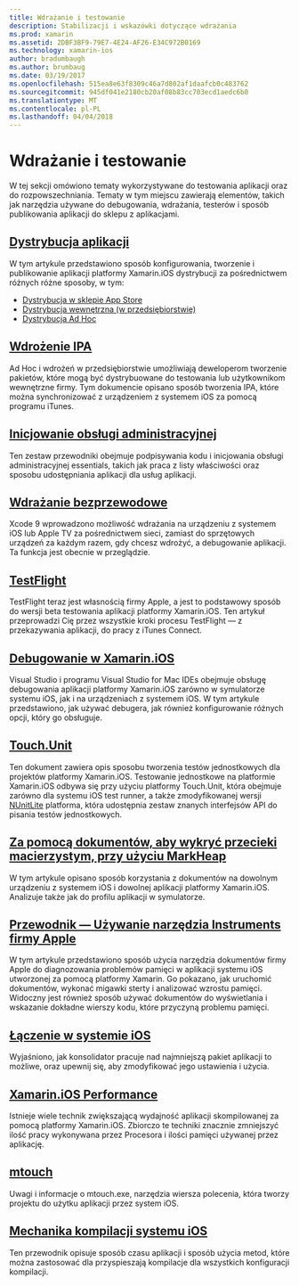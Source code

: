 ```yaml
---
title: Wdrażanie i testowanie
description: Stabilizacji i wskazówki dotyczące wdrażania
ms.prod: xamarin
ms.assetid: 2DBF3BF9-79E7-4E24-AF26-E34C972B0169
ms.technology: xamarin-ios
author: bradumbaugh
ms.author: brumbaug
ms.date: 03/19/2017
ms.openlocfilehash: 515ea8e63f8309c46a7d802af1daafcb0c483762
ms.sourcegitcommit: 945df041e2180cb20af08b83cc703ecd1aedc6b0
ms.translationtype: MT
ms.contentlocale: pl-PL
ms.lasthandoff: 04/04/2018
---
```

# <a name="deployment-and-testing"></a>Wdrażanie i testowanie

W tej sekcji omówiono tematy wykorzystywane do testowania aplikacji oraz do rozpowszechniania. Tematy w tym miejscu zawierają elementów, takich jak narzędzia używane do debugowania, wdrażania, testerów i sposób publikowania aplikacji do sklepu z aplikacjami.


##  <a name="app-distributioniosdeploy-testapp-distributionindexmd"></a>[Dystrybucja aplikacji](~/ios/deploy-test/app-distribution/index.md)

W tym artykule przedstawiono sposób konfigurowania, tworzenie i publikowanie aplikacji platformy Xamarin.iOS dystrybucji za pośrednictwem różnych różne sposoby, w tym:

- [Dystrybucja w sklepie App Store](~/ios/deploy-test/app-distribution/app-store-distribution/index.md)
- [Dystrybucja wewnętrzna (w przedsiębiorstwie)](~/ios/deploy-test/app-distribution/in-house-distribution.md)
- [Dystrybucja Ad Hoc](~/ios/deploy-test/app-distribution/ad-hoc-distribution.md)

##  <a name="ipa-deploymentiosdeploy-testapp-distributionipa-supportmd"></a>[Wdrożenie IPA](~/ios/deploy-test/app-distribution/ipa-support.md)

Ad Hoc i wdrożeń w przedsiębiorstwie umożliwiają deweloperom tworzenie pakietów, które mogą być dystrybuowane do testowania lub użytkownikom wewnętrzne firmy. Tym dokumencie opisano sposób tworzenia IPA, które można synchronizować z urządzeniem z systemem iOS za pomocą programu iTunes.

## <a name="provisioningprovisioningindexmd"></a>[Inicjowanie obsługi administracyjnej](provisioning/index.md)

Ten zestaw przewodniki obejmuje podpisywania kodu i inicjowania obsługi administracyjnej essentials, takich jak praca z listy właściwości oraz sposobu udostępniania aplikacji dla usług aplikacji. 

## <a name="wireless-deploymentwireless-deploymentmd"></a>[Wdrażanie bezprzewodowe](wireless-deployment.md)

 Xcode 9 wprowadzono możliwość wdrażania na urządzeniu z systemem iOS lub Apple TV za pośrednictwem sieci, zamiast do sprzętowych urządzeń za każdym razem, gdy chcesz wdrożyć, a debugowanie aplikacji. Ta funkcja jest obecnie w przeglądzie.

##  <a name="testflightiosdeploy-testtestflightmd"></a>[TestFlight](~/ios/deploy-test/testflight.md)

TestFlight teraz jest własnością firmy Apple, a jest to podstawowy sposób do wersji beta testowania aplikacji platformy Xamarin.iOS. Ten artykuł przeprowadzi Cię przez wszystkie kroki procesu TestFlight — z przekazywania aplikacji, do pracy z iTunes Connect.

##  <a name="debugging-in-xamariniosiosdeploy-testdebugging-in-xamarin-iosmd"></a>[Debugowanie w Xamarin.iOS](~/ios/deploy-test/debugging-in-xamarin-ios.md)

Visual Studio i programu Visual Studio for Mac IDEs obejmuje obsługę debugowania aplikacji platformy Xamarin.iOS zarówno w symulatorze systemu iOS, jak i na urządzeniach z systemem iOS. W tym artykule przedstawiono, jak używać debugera, jak również konfigurowanie różnych opcji, który go obsługuje.


##  <a name="touchunitiosdeploy-testtouchunitmd"></a>[Touch.Unit](~/ios/deploy-test/touch.unit.md)

Ten dokument zawiera opis sposobu tworzenia testów jednostkowych dla projektów platformy Xamarin.iOS.
Testowanie jednostkowe na platformie Xamarin.iOS odbywa się przy użyciu platformy Touch.Unit, która obejmuje zarówno dla systemu iOS test runner, a także zmodyfikowanej wersji [NUnitLite](http://www.nunitlite.com/) platforma, która udostępnia zestaw znanych interfejsów API do pisania testów jednostkowych.



##  <a name="using-instruments-to-detect-native-leaks-using-markheapiosdeploy-testusing-instruments-to-detect-native-leaks-using-markheapmd"></a>[Za pomocą dokumentów, aby wykryć przecieki macierzystym, przy użyciu MarkHeap](~/ios/deploy-test/using-instruments-to-detect-native-leaks-using-markheap.md)

W tym artykule opisano sposób korzystania z dokumentów na dowolnym urządzeniu z systemem iOS i dowolnej aplikacji platformy Xamarin.iOS. Analizuje także jak do profilu aplikacji w symulatorze.



##  <a name="walkthrough---using-apples-instrument-tooliosdeploy-testwalkthrough-apples-instrumentmd"></a>[Przewodnik — Używanie narzędzia Instruments firmy Apple](~/ios/deploy-test/walkthrough-apples-instrument.md)

W tym artykule przedstawiono sposób użycia narzędzia dokumentów firmy Apple do diagnozowania problemów pamięci w aplikacji systemu iOS utworzonej za pomocą platformy Xamarin. Go pokazano, jak uruchomić dokumentów, wykonać migawki sterty i analizować wzrostu pamięci. Widoczny jest również sposób używać dokumentów do wyświetlania i wskazanie dokładne wierszy kodu, które przyczyną problemu pamięci.

##  <a name="linking-on-ioslinkermd"></a>[Łączenie w systemie iOS](linker.md)

Wyjaśniono, jak konsolidator pracuje nad najmniejszą pakiet aplikacji to możliwe, oraz upewnij się, aby zmodyfikować jego ustawienia i użycia.

##  <a name="xamarinios-performanceperformancemd"></a>[Xamarin.iOS Performance](performance.md)

Istnieje wiele technik zwiększającą wydajność aplikacji skompilowanej za pomocą platformy Xamarin.iOS. Zbiorczo te techniki znacznie zmniejszyć ilość pracy wykonywana przez Procesora i ilości pamięci używanej przez aplikację.

##  <a name="mtouchmtouchmd"></a>[mtouch](mtouch.md)

Uwagi i informacje o mtouch.exe, narzędzia wiersza polecenia, która tworzy projektu do użytku aplikacji przez system iOS.

## <a name="ios-build-mechanicsios-build-mechanicsmd"></a>[Mechanika kompilacji systemu iOS](ios-build-mechanics.md)

Ten przewodnik opisuje sposób czasu aplikacji i sposób użycia metod, które można zastosować dla przyspieszają kompilacje dla wszystkich konfiguracji kompilacji.